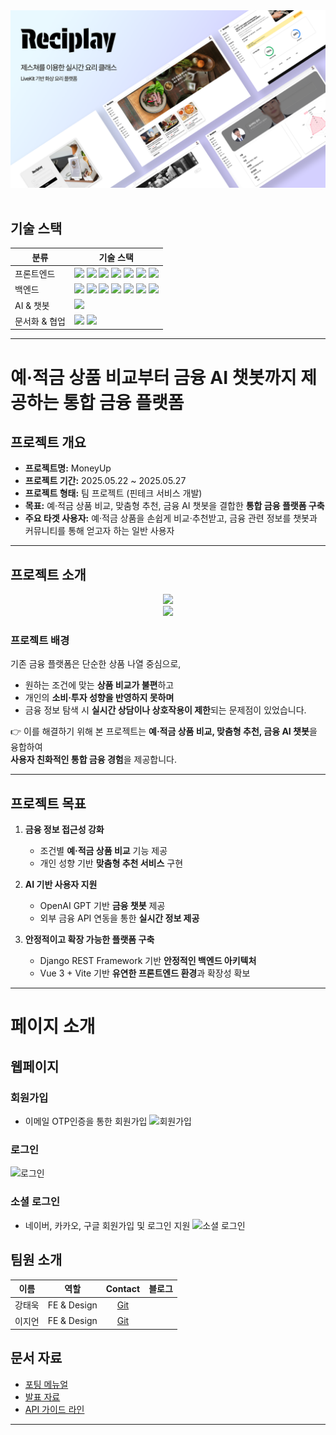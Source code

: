 <div align="center">
  <img src="https://raw.githubusercontent.com/Reciplay/resources/refs/heads/main/mainmock.png"/>
</div>

<br/>

## 기술 스택

<table>
  <thead>
    <tr>
      <th>분류</th>
      <th>기술 스택</th>
    </tr>
  </thead>
  <tbody>
    <tr>
      <td>프론트엔드</td>
      <td>
        <img src="https://img.shields.io/badge/Vue.js-4FC08D?style=flat&logo=vue.js&logoColor=white"/>
        <img src="https://img.shields.io/badge/Vite-646CFF?style=flat&logo=vite&logoColor=white"/>
        <img src="https://img.shields.io/badge/Pinia-FFD859?style=flat&logo=vue.js&logoColor=black"/>
        <img src="https://img.shields.io/badge/Vue%20Router-4FC08D?style=flat&logo=vue.js&logoColor=white"/>
        <img src="https://img.shields.io/badge/Axios-5A29E4?style=flat&logo=axios&logoColor=white"/>
        <img src="https://img.shields.io/badge/SCSS-CC6699?style=flat&logo=sass&logoColor=white"/>
        <img src="https://img.shields.io/badge/Kakao%20Maps%20SDK-FFCD00?style=flat&logo=kakao&logoColor=black"/>
      </td>
    </tr>
    <tr>
      <td>백엔드</td>
      <td>
        <img src="https://img.shields.io/badge/Python-3776AB?style=flat&logo=python&logoColor=white"/>
        <img src="https://img.shields.io/badge/Django-092E20?style=flat&logo=django&logoColor=white"/>
        <img src="https://img.shields.io/badge/Django%20REST%20Framework-ff1709?style=flat&logo=django&logoColor=white"/>
        <img src="https://img.shields.io/badge/SQLite-003B57?style=flat&logo=sqlite&logoColor=white"/>
        <img src="https://img.shields.io/badge/TokenAuth-000000?style=flat&logo=jsonwebtokens&logoColor=white"/>
        <img src="https://img.shields.io/badge/dj--rest--auth-092E20?style=flat&logo=django&logoColor=white"/>
        <img src="https://img.shields.io/badge/drf--yasg-ff1709?style=flat&logo=swagger&logoColor=white"/>
      </td>
    </tr>
    <tr>
      <td>AI & 챗봇</td>
      <td>
        <img src="https://img.shields.io/badge/OpenAI%20GPT-412991?style=flat&logo=openai&logoColor=white"/>
      </td>
    </tr>
    <tr>
      <td>문서화 & 협업</td>
      <td>
        <img src="https://img.shields.io/badge/Swagger%20-85EA2D?style=flat&logo=swagger&logoColor=white"/>
        <img src="https://img.shields.io/badge/Notion-000000?style=flat&logo=notion&logoColor=white"/>
      </td>
    </tr>
  </tbody>
</table>

---

# 예·적금 상품 비교부터 금융 AI 챗봇까지 제공하는 통합 금융 플랫폼

## 프로젝트 개요

- **프로젝트명:** MoneyUp
- **프로젝트 기간:** 2025.05.22 ~ 2025.05.27
- **프로젝트 형태:** 팀 프로젝트 (핀테크 서비스 개발)
- **목표:** 예·적금 상품 비교, 맞춤형 추천, 금융 AI 챗봇을 결합한 **통합 금융 플랫폼 구축**
- **주요 타겟 사용자:** 예·적금 상품을 손쉽게 비교·추천받고, 금융 관련 정보를 챗봇과 커뮤니티를 통해 얻고자 하는 일반 사용자

---

## 프로젝트 소개

<p align="center">
  <a href="https://youtu.be/ha1RtZ4cx0k?si=qOKJSEjuYQ9T2d2F">
    <img src="http://img.youtube.com/vi/ha1RtZ4cx0k/0.jpg" width="600"/>
  </a>
  <br/>
  <a href="https://youtu.be/ha1RtZ4cx0k?si=qOKJSEjuYQ9T2d2F">
    <img src="https://img.shields.io/badge/Watch%20on-YouTube-red?logo=youtube&logoColor=white"/>
  </a>
</p>

### 프로젝트 배경

기존 금융 플랫폼은 단순한 상품 나열 중심으로,

- 원하는 조건에 맞는 **상품 비교가 불편**하고
- 개인의 **소비·투자 성향을 반영하지 못하며**
- 금융 정보 탐색 시 **실시간 상담이나 상호작용이 제한**되는 문제점이 있었습니다.

👉 이를 해결하기 위해 본 프로젝트는 **예·적금 상품 비교, 맞춤형 추천, 금융 AI 챗봇**을 융합하여  
**사용자 친화적인 통합 금융 경험**을 제공합니다.

---

## 프로젝트 목표

1. **금융 정보 접근성 강화**

   - 조건별 **예·적금 상품 비교** 기능 제공
   - 개인 성향 기반 **맞춤형 추천 서비스** 구현

2. **AI 기반 사용자 지원**

   - OpenAI GPT 기반 **금융 챗봇** 제공
   - 외부 금융 API 연동을 통한 **실시간 정보 제공**

3. **안정적이고 확장 가능한 플랫폼 구축**
   - Django REST Framework 기반 **안정적인 백엔드 아키텍처**
   - Vue 3 + Vite 기반 **유연한 프론트엔드 환경**과 확장성 확보

---

# 페이지 소개

## 웹페이지

### 회원가입

- 이메일 OTP인증을 통한 회원가입
  ![회원가입](https://github.com/Reciplay/resources/blob/main/SignUp.gif?raw=true)

### 로그인

![로그인](https://github.com/Reciplay/resources/blob/main/SignIn.gif?raw=true)

### 소셜 로그인

- 네이버, 카카오, 구글 회원가입 및 로그인 지원
  ![소셜 로그인](https://github.com/Reciplay/resources/blob/main/SNS.gif?raw=true)

## 팀원 소개

|  이름  |    역할     |                  Contact                  | 블로그 |
| :----: | :---------: | :---------------------------------------: | :----: |
| 강태욱 | FE & Design | [Git](https://github.com/sunshinemoongit) |        |
| 이지언 | FE & Design |    [Git](https://github.com/leejieok)     |        |


## 문서 자료

- [포팅 메뉴얼](https://github.com/Reciplay/exec/blob/main/README.md)
- [발표 자료](https://reciplay.my.canva.site/)
- [API 가이드 라인](https://github.com/Reciplay/.github/blob/main/API_%EA%B0%80%EC%9D%B4%EB%93%9C%EB%9D%BC%EC%9D%B8.pdf)

---
